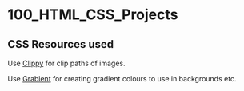 # 100_HTML_CSS_Projects

## CSS Resources used

Use [Clippy](https://bennettfeely.com/clippy/) for clip paths of images.

Use [Grabient](https://www.grabient.com/) for creating gradient colours to use in backgrounds etc.
